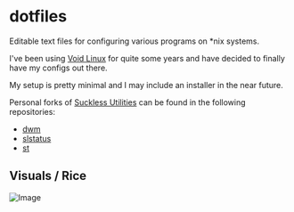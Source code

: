 # dotfiles

Editable text files for configuring various programs on *nix systems.

I've been using [Void Linux](https://voidlinux.org/) for quite some years and have decided to finally have my configs out there.

My setup is pretty minimal and I may include an installer in the near future.

Personal forks of [Suckless Utilities](https://suckless.org/) can be found in the following repositories:

- [dwm](https://github.com/xAlpharax/dwm)
- [slstatus](https://github.com/xAlpharax/slstatus)
- [st](https://github.com/xAlpharax/st)

## Visuals / Rice

![Image](https://cdn.discordapp.com/attachments/663775769293750302/1163558759528943626/image.png?ex=6540038a&is=652d8e8a&hm=5495d6b7fa74c36b9d237cba6019a8d9a9ece3a807b61438f3bf1b6af3b945b6&)
